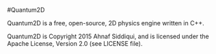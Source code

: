 #Quantum2D

Quantum2D is a free, open-source, 2D physics engine written in C++.

Quantum2D is Copyright 2015 Ahnaf Siddiqui, and is licensed under the Apache License, Version 2.0 (see LICENSE file).